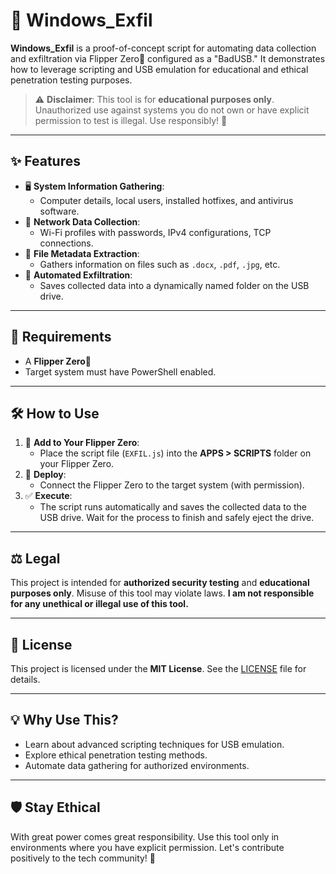 # 🦈 Windows_Exfil

**Windows_Exfil** is a proof-of-concept script for automating data collection and exfiltration via Flipper Zero🐬 configured as a "BadUSB." It demonstrates how to leverage scripting and USB emulation for educational and ethical penetration testing purposes.

> ⚠️ **Disclaimer**: This tool is for **educational purposes only**. Unauthorized use against systems you do not own or have explicit permission to test is illegal. Use responsibly! 🙏

---

## ✨ Features
- 🖥️ **System Information Gathering**:
  - Computer details, local users, installed hotfixes, and antivirus software.
- 📶 **Network Data Collection**:
  - Wi-Fi profiles with passwords, IPv4 configurations, TCP connections.
- 📂 **File Metadata Extraction**:
  - Gathers information on files such as `.docx`, `.pdf`, `.jpg`, etc.
- 💾 **Automated Exfiltration**:
  - Saves collected data into a dynamically named folder on the USB drive.

---

## 🚧 Requirements
- A **Flipper Zero🐬**
- Target system must have PowerShell enabled.

---

## 🛠️ How to Use
1. 📁 **Add to Your Flipper Zero**:
   - Place the script file (`EXFIL.js`) into the **APPS > SCRIPTS** folder on your Flipper Zero.
2. 🔌 **Deploy**:
   - Connect the Flipper Zero to the target system (with permission).
3. ✅ **Execute**:
   - The script runs automatically and saves the collected data to the USB drive. Wait for the process to finish and safely eject the drive.

---

## ⚖️ Legal
This project is intended for **authorized security testing** and **educational purposes only**. Misuse of this tool may violate laws. **I am not responsible for any unethical or illegal use of this tool.**

---

## 📜 License
This project is licensed under the **MIT License**. See the [LICENSE](LICENSE) file for details.

---

## 💡 Why Use This?
- Learn about advanced scripting techniques for USB emulation.
- Explore ethical penetration testing methods.
- Automate data gathering for authorized environments.

---

## 🛡️ Stay Ethical
With great power comes great responsibility. Use this tool only in environments where you have explicit permission. Let's contribute positively to the tech community! 🤝
